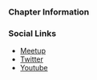 ### Chapter Information


### Social Links
* [Meetup](https://www.meetup.com/owaspCLT/)
* [Twitter](https://twitter.com/OWASPCharlotte)
* [Youtube](https://www.youtube.com/channel/UC8gUuxBL8u6PDiHFdZIgnqg)

